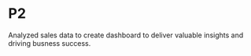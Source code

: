 # P2
Analyzed sales data to create dashboard to deliver valuable insights and driving busness success.
